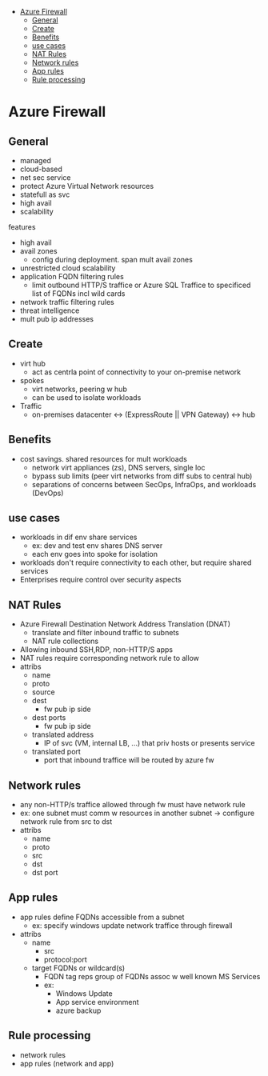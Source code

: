 - [Azure Firewall](#azure-firewall)
  - [General](#general)
  - [Create](#create)
  - [Benefits](#benefits)
  - [use cases](#use-cases)
  - [NAT Rules](#nat-rules)
  - [Network rules](#network-rules)
  - [App rules](#app-rules)
  - [Rule processing](#rule-processing)
# Azure Firewall

## General

* managed
* cloud-based
* net sec service
* protect Azure Virtual Network resources
* statefull as svc
* high avail
* scalability


features
* high avail
* avail zones
  * config during deployment. span mult avail zones
* unrestricted cloud scalability
* application FQDN filtering rules
  * limit outbound HTTP/S traffice or Azure SQL Traffice to specificed list of FQDNs incl wild cards
* network traffic filtering rules
* threat intelligence
* mult pub ip addresses

## Create

* virt hub
  * act as centrla point of connectivity to your on-premise network
* spokes
  * virt networks, peering w hub
  * can be used to isolate workloads
* Traffic
  * on-premises datacenter <-> (ExpressRoute || VPN Gateway) <-> hub 

## Benefits
* cost savings. shared resources for mult workloads
  * network virt appliances (zs), DNS servers, single loc
  * bypass sub limits (peer virt networks from diff subs to central hub)
  * separations of concerns between SecOps, InfraOps, and   workloads (DevOps)

## use cases
* workloads in dif env share services
  * ex: dev and test env shares DNS server
  * each env goes into spoke for isolation
* workloads don't require connectivity to each other, but require shared services
* Enterprises require control over security aspects

## NAT Rules
* Azure Firewall Destination Network Address Translation (DNAT)
  * translate and filter inbound traffic to subnets
  * NAT rule collections
* Allowing inbound SSH,RDP, non-HTTP/S apps 
* NAT rules require corresponding network rule to allow
* attribs
  * name
  * proto
  * source
  * dest    
    * fw pub ip side
  * dest ports
    * fw pub ip side
  * translated address 
    * IP of svc (VM, internal LB, ...) that priv hosts or presents service
  * translated port
    * port that inbound traffice will be routed by azure fw


## Network rules
* any non-HTTP/s traffice allowed through fw must have network rule
* ex: one subnet must comm w resources in another subnet -> configure network rule from src to dst
* attribs
  * name 
  * proto
  * src
  * dst 
  * dst port

## App rules
* app rules define FQDNs accessible from a subnet
  * ex: specify windows update network traffice through firewall
* attribs
  * name
    * src
    * protocol:port
  * target FQDNs or wildcard(s)
    * FQDN tag reps group of FQDNs assoc w well known MS Services
    * ex: 
      * Windows Update
      * App service environment
      * azure backup

## Rule processing
* network rules
* app rules (network and app)